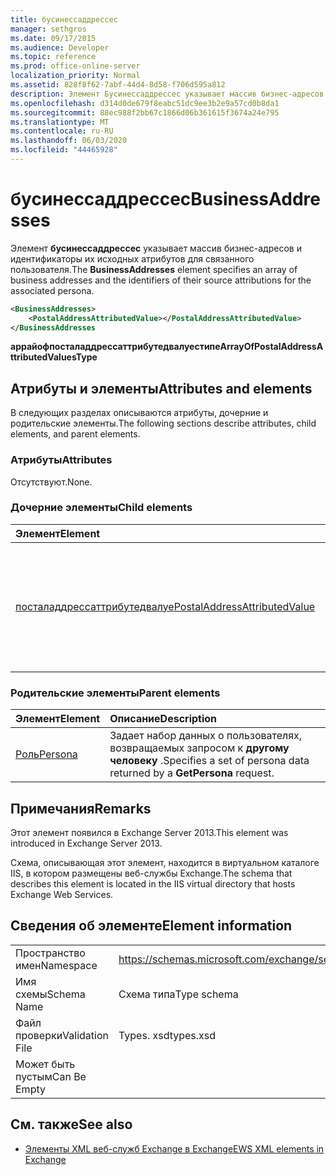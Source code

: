 ```yaml
---
title: бусинессаддрессес
manager: sethgros
ms.date: 09/17/2015
ms.audience: Developer
ms.topic: reference
ms.prod: office-online-server
localization_priority: Normal
ms.assetid: 828f8f62-7abf-44d4-8d58-f706d595a812
description: Элемент Бусинессаддрессес указывает массив бизнес-адресов и идентификаторы их исходных атрибутов для связанного пользователя.
ms.openlocfilehash: d314d0de679f8eabc51dc9ee3b2e9a57cd0b8da1
ms.sourcegitcommit: 88ec988f2bb67c1866d06b361615f3674a24e795
ms.translationtype: MT
ms.contentlocale: ru-RU
ms.lasthandoff: 06/03/2020
ms.locfileid: "44465928"
---
```

# <a name="businessaddresses"></a><span data-ttu-id="efe63-103">бусинессаддрессес</span><span class="sxs-lookup"><span data-stu-id="efe63-103">BusinessAddresses</span></span>

<span data-ttu-id="efe63-104">Элемент **бусинессаддрессес** указывает массив бизнес-адресов и идентификаторы их исходных атрибутов для связанного пользователя.</span><span class="sxs-lookup"><span data-stu-id="efe63-104">The **BusinessAddresses** element specifies an array of business addresses and the identifiers of their source attributions for the associated persona.</span></span> 
  
```XML
<BusinessAddresses>
    <PostalAddressAttributedValue></PostalAddressAttributedValue>
</BusinessAddresses
```

 <span data-ttu-id="efe63-105">**аррайофпосталаддрессаттрибутедвалуестипе**</span><span class="sxs-lookup"><span data-stu-id="efe63-105">**ArrayOfPostalAddressAttributedValuesType**</span></span>
## <a name="attributes-and-elements"></a><span data-ttu-id="efe63-106">Атрибуты и элементы</span><span class="sxs-lookup"><span data-stu-id="efe63-106">Attributes and elements</span></span>

<span data-ttu-id="efe63-107">В следующих разделах описываются атрибуты, дочерние и родительские элементы.</span><span class="sxs-lookup"><span data-stu-id="efe63-107">The following sections describe attributes, child elements, and parent elements.</span></span>
  
### <a name="attributes"></a><span data-ttu-id="efe63-108">Атрибуты</span><span class="sxs-lookup"><span data-stu-id="efe63-108">Attributes</span></span>

<span data-ttu-id="efe63-109">Отсутствуют.</span><span class="sxs-lookup"><span data-stu-id="efe63-109">None.</span></span>
  
### <a name="child-elements"></a><span data-ttu-id="efe63-110">Дочерние элементы</span><span class="sxs-lookup"><span data-stu-id="efe63-110">Child elements</span></span>

|<span data-ttu-id="efe63-111">**Элемент**</span><span class="sxs-lookup"><span data-stu-id="efe63-111">**Element**</span></span>|<span data-ttu-id="efe63-112">**Описание**</span><span class="sxs-lookup"><span data-stu-id="efe63-112">**Description**</span></span>|
|:-----|:-----|
|[<span data-ttu-id="efe63-113">посталаддрессаттрибутедвалуе</span><span class="sxs-lookup"><span data-stu-id="efe63-113">PostalAddressAttributedValue</span></span>](postaladdressattributedvalue.md) <br/> |<span data-ttu-id="efe63-114">Указывает экземпляр массива почтовых адресов и связанные с ними атрибуты.</span><span class="sxs-lookup"><span data-stu-id="efe63-114">Specifies an instance of an array of postal addresses and their associated attributions.</span></span>  <br/> |
   
### <a name="parent-elements"></a><span data-ttu-id="efe63-115">Родительские элементы</span><span class="sxs-lookup"><span data-stu-id="efe63-115">Parent elements</span></span>

|<span data-ttu-id="efe63-116">**Элемент**</span><span class="sxs-lookup"><span data-stu-id="efe63-116">**Element**</span></span>|<span data-ttu-id="efe63-117">**Описание**</span><span class="sxs-lookup"><span data-stu-id="efe63-117">**Description**</span></span>|
|:-----|:-----|
|[<span data-ttu-id="efe63-118">Роль</span><span class="sxs-lookup"><span data-stu-id="efe63-118">Persona</span></span>](persona.md) <br/> |<span data-ttu-id="efe63-119">Задает набор данных о пользователях, возвращаемых запросом к **другому человеку** .</span><span class="sxs-lookup"><span data-stu-id="efe63-119">Specifies a set of persona data returned by a **GetPersona** request.</span></span>  <br/> |
   
## <a name="remarks"></a><span data-ttu-id="efe63-120">Примечания</span><span class="sxs-lookup"><span data-stu-id="efe63-120">Remarks</span></span>

<span data-ttu-id="efe63-121">Этот элемент появился в Exchange Server 2013.</span><span class="sxs-lookup"><span data-stu-id="efe63-121">This element was introduced in Exchange Server 2013.</span></span>
  
<span data-ttu-id="efe63-122">Схема, описывающая этот элемент, находится в виртуальном каталоге IIS, в котором размещены веб-службы Exchange.</span><span class="sxs-lookup"><span data-stu-id="efe63-122">The schema that describes this element is located in the IIS virtual directory that hosts Exchange Web Services.</span></span>
  
## <a name="element-information"></a><span data-ttu-id="efe63-123">Сведения об элементе</span><span class="sxs-lookup"><span data-stu-id="efe63-123">Element information</span></span>

|||
|:-----|:-----|
|<span data-ttu-id="efe63-124">Пространство имен</span><span class="sxs-lookup"><span data-stu-id="efe63-124">Namespace</span></span>  <br/> |https://schemas.microsoft.com/exchange/services/2006/types  <br/> |
|<span data-ttu-id="efe63-125">Имя схемы</span><span class="sxs-lookup"><span data-stu-id="efe63-125">Schema Name</span></span>  <br/> |<span data-ttu-id="efe63-126">Схема типа</span><span class="sxs-lookup"><span data-stu-id="efe63-126">Type schema</span></span>  <br/> |
|<span data-ttu-id="efe63-127">Файл проверки</span><span class="sxs-lookup"><span data-stu-id="efe63-127">Validation File</span></span>  <br/> |<span data-ttu-id="efe63-128">Types. xsd</span><span class="sxs-lookup"><span data-stu-id="efe63-128">types.xsd</span></span>  <br/> |
|<span data-ttu-id="efe63-129">Может быть пустым</span><span class="sxs-lookup"><span data-stu-id="efe63-129">Can Be Empty</span></span>  <br/> ||
   
## <a name="see-also"></a><span data-ttu-id="efe63-130">См. также</span><span class="sxs-lookup"><span data-stu-id="efe63-130">See also</span></span>



- [<span data-ttu-id="efe63-131">Элементы XML веб-служб Exchange в Exchange</span><span class="sxs-lookup"><span data-stu-id="efe63-131">EWS XML elements in Exchange</span></span>](ews-xml-elements-in-exchange.md)


